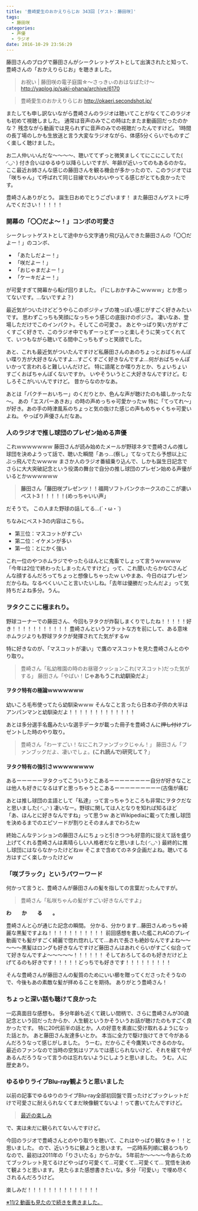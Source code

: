 ```yaml
---
title: '豊崎愛生のおかえりらじお 343回 [ゲスト：藤田咲]'
tags:
  - 藤田咲
categories:
  - 声優
  - ラジオ
date: 2016-10-29 23:56:29
---
```


藤田さんのブログで藤田さんがシークレットゲストとして出演されたと知って、豊崎さんの「おかえりらじお」を聴きました。

> お祝い | 藤田咲の電子庭園☆～さっきぃのおはなばたけ～
> http://yaplog.jp/saki-ohana/archive/6170

> 豊崎愛生のおかえりらじお
> http://okaeri.secondshot.jp/

またしても申し訳ないながら豊崎さんのラジオは聴いてことがなくてこのラジオも初めて視聴しました。
通常は音声のみでこの時はたまたま動画回だったのかな？
残念ながら動画では見られずに音声のみでの視聴だったんですけど。
1時間の長丁場のしかも生放送と言う大変なラジオながら、体感5分くらいでものすごく楽しく聴けました。

お二人仲いいんだな～～～～、聴いててずっと微笑ましくてにこにこしてた( ◜◡◝ )
付き合いはゆるゆり以降らしいですが、年齢が近いってのもあるのかな。
ここ最近お姉さんな感じの藤田さんを観る機会が多かったので、このラジオでは「咲ちゃん」て呼ばれて同じ目線でわいわいやってる感じがとても良かったです。

豊崎さんありがとう。
誕生日おめでとうございます！
また藤田さんゲストに呼んでください！！！！！

### 開幕の「〇〇だよ～！」コンボの可愛さ

シークレットゲストとして途中から文字通り飛び込んできた藤田さんの「〇〇だよー！」のコンボ、

+ 「あたしだよー！」
+ 「咲だよー！」
+ 「おじゃまだよー！」
+ 「ケーキだよー！」

が可愛すぎて開幕から転げ回りました。
(「にしおかすみこｗｗｗｗ」とか思ってないです。…ないですよ？)

最近気がついたけどどうやらこのポジティブの塊っぽい感じがすごく好きみたいです。
思わずこっちも笑顔になっちゃう感じの底抜けのポジさ。
凄いなあ、登場しただけでこのインパクト。そしてこの可愛さ。
あとやっぱり笑い方がすごくすごく好きで、このラジオ中でもずーっとずーっと楽しそうに笑ってくれてて、いつもながら聴いてる間中こっちもずっと笑顔でした。

あと、これも最近気がついたんですけど私藤田さんのあのちょっとおばちゃんぽい喋り方が大好きなんですよ…すごくすごく好きなんですよ…何がおばちゃんぽいかって言われると難しいんだけど。
特に語尾とか喋り方とか、ちょいちょいすごくおばちゃんぽくないですか。
いやそういうとこ大好きなんですけど。むしろそこがいいんですけど。
昔からなのかなあ。

あとは「パクチーおいちー」のくだりとか、色んな声が聴けたのも嬉しかったな～。
あの「エスパーあきお」の時の声めっちゃ可愛かったｗ
特に「てってれ～」が好き。あの手の時津風系のちょっと気の抜けた感じの声もめちゃくちゃ可愛いよね。
やっぱり声優さんだなあ。

### 人のラジオで推し球団のプレゼン始める声優

これｗｗｗｗｗｗｗ
藤田さんが読み始めたメールが野球ネタで豊崎さんの推し球団を決めようって話で、聴いた瞬間「あっ…(察し」てなってたら予想以上にぶっ飛んでたｗｗｗｗ
まさか人のラジオ番組乗り込んで、しかも誕生日記念でさらに大大突破記念という役満の舞台で自分の推し球団のプレゼン始める声優がいるとかｗｗｗｗｗｗ

> **藤田さん「藤田咲プレゼンツ！！福岡ソフトバンクホークスのここが凄いベスト3！！！！！(めっちゃいい声」**

だそうで。
この人また野球の話してる…(´・ω・`)

ちなみにベスト3の内容はこちら。

+ 第三位：マスコットがすごい
+ 第二位：イケメンが多い
+ 第一位：とにかく強い

これ一位のやつホムラジでやったらほんとに鬼畜でしょって言うｗｗｗｗｗ
「今年は2位で終わったしまったんですけど」って、これ聞いたらかなCさんどんな顔するんだろってちょっと想像しちゃったｗ
いやまあ、今日のはプレゼンだからね。なるべくいいこと言いたいしね。「去年は優勝だったんだよ」って気持ちだよね多分。うん。

### ヲタクここに極まれり。

野球コーナーでの藤田さん、今回もヲタクが炸裂しまくりでしたね！！！！！好き！！！！！！！！！！！
豊崎さんというフラットな方を前にして、ある意味ホムラジよりも野球ヲタクが発揮されてた気がするｗ

特に好きなのが、「マスコットが凄い」で鷹のマスコットを見た豊崎さんとのやり取り。

> 豊崎さん「私幼稚園の時のお昼寝クッションこれ(マスコット)だった気がする」
> 藤田さん「やばい！**じゃあもうこれ幼馴染だよ**」

#### ヲタク特有の極論ｗｗｗｗｗｗｗ

幼いころ毛布使ってたら幼馴染ｗｗｗ
そんなこと言ったら日本の子供の大半はアンパンマンと幼馴染だよ！！！！！！！！！！！！！

あとは多分選手名鑑みたいな選手データが載った冊子を豊崎さんに~~押し付け~~プレゼントした時のやり取り。

> 豊崎さん「わーすごい！なにこれファンブックじゃん！」
> 藤田さん「ファンブックだよ、凄いでしょ。**(これ読んで)研究して？**」

#### ヲタク特有の強引さｗｗｗｗｗｗｗｗ

あるーーーーーヲタクってこういうとこあるーーーーーーーー自分が好きなことは他人も好きになるはずと思っちゃうとこあるーーーーーーーーー(古傷が痛む

あとは推し球団の主語として「私達」って言っちゃうところも非常にヲタクだなと思いました( ◜◡◝ )
凄いなー。野球に関しては人となりを知れば知るほど「あ、ほんとに好きなんですね」って思うｗ
あとWikipediaに載ってた推し球団を決めるまでのエピソードが割りとそのまんまでわろたｗ

終始こんなテンションの藤田さんにちょっと引きつつも好意的に捉えて話を盛り上げてくれる豊崎さんは素晴らしい人格者だなと思いました( ◜◡◝ )
最終的に推し球団にはならなかったけどねｗ
そこまで含めてのネタ企画だよね。聴いてる方はすごく楽しかったけどｗ

### 「咲ブラック」というパワーワード

何かって言うと、豊崎さんが藤田さんの髪を指しての言葉だったんですが。

> 豊崎さん「私咲ちゃんの髪がすごい好きなんですよ」

**わ　　か　　る　　。**

豊崎さんと心が通じた記念の瞬間。
分かる、分かります…藤田さんめっちゃ綺麗な黒髪ですよね！！！！！！！！！！！
前回感想を書いた艦これACのプレイ動画でも髪がすごく綺麗で惚れ惚れしてて…あれで長さも絶妙なんですよね～～～～～黒髪はロングも好きなんですけど藤田さんはあれぐらいがすごく似合ってて好きなんですよ～～～～～！！！！！！
そしておろしてるのも好きだけど上げてるのも好きです！！！！！どっちでも好きです！！！！！！！！！

そんな豊崎さんが藤田さんの髪質のためにいい櫛を贈ってくださったそうなので、今後もあの素敵な髪が拝めることを期待。
ありがとう豊崎さん！

### ちょっと深い話も聴けて良かった

一応真面目な感想も。
多分年齢も近くて親しい間柄で、さらに豊崎さんが30歳記念という回だったからか、人生観というかそういうお話が聴けたのもすごく良かったです。
特に20代前半の話とか。人の好意を素直に受け取れるようになった話とか。
あと藤田さん友達多いとか。
本当に全力で駆け抜けてきて今があるんだろうなって感じがしました。
うーむ。だからこそ今鷹笑いできるのかな。
最近のファンなので当時の空気はリアルでは感じられないけど、それを経て今があるんだろうなって言うのは忘れないようにしようと思いました。
うむ。人に歴史あり。

### ゆるゆりライブBlu-ray観ようと思いました

以前の記事でゆるゆりのライブBlu-ray全部初回盤で買ったけどブックレットだけで可愛さに耐えられなくてまだ映像観てないよ！って書いてたんですけど。

> [最近の楽しみ](/sblog/2016/10/03/chemical/ "最近の楽しみ")

で、実は未だに観られてないんですけど。

今回のラジオで豊崎さんとのやり取りを聴いて、これはやっぱり観なきゃ！！と思いました。
ので、近いうちに観ようと思います。
一応時系列順に観るつもりなので、最初は2011年の「りさいたる」からかな。
5年前か～～～～今あらためてブックレット見てるけどやっぱり可愛くて…可愛くて…可愛くて…
覚悟を決めて観ようと思います。
見たらまた感想書きたいな。多分「可愛い」で埋め尽くされるんだろうけど。

楽しみだ！！！！！！！！！！！！！！

[※11/2 動画も見たので続きを書きました。](/sblog/2016/11/02/okaraji-2/ "豊崎愛生のおかえりらじお 343回 [ゲスト：藤田咲] (2)")
